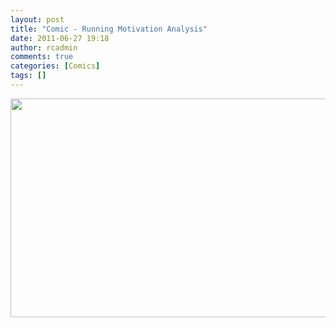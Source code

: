 ```yaml
---
layout: post
title: "Comic - Running Motivation Analysis"
date: 2011-06-27 19:18
author: rcadmin
comments: true
categories: [Comics]
tags: []
---
```

<a href="http://bitsmack.com/wp/2011/06/27/comic-running-…ation-analysis/"><img src="http://dl.bitsmack.com/uploads/2011/06/20110627.jpg" alt="" title="this comic is only enjoyable for me, next week I'll chart my optimum path through the grocery store" width="680" height="350" class="alignnone size-full wp-image-2232" /></a>
